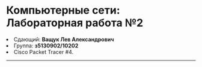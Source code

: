 <h1> Компьютерные сети: Лабораторная работа №2</h1>
<li>Сдающий: <b>Ващук Лев Александрович</b> 
<li>Группа: <b>з5130902/10202</b> 
<li>Cisco Packet Tracer #4.</li>
<hr>


<img src="">


